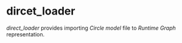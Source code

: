 # dircet_loader

_direct_loader_ provides importing _Circle model_ file to _Runtime Graph_ representation.
